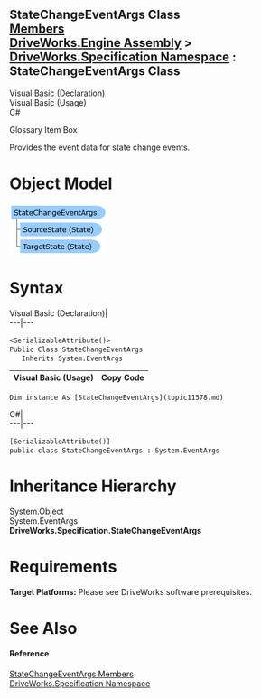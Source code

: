 StateChangeEventArgs Class   
[Members](topic11579.md)   
[DriveWorks.Engine Assembly](topic2156.md) > [DriveWorks.Specification Namespace](topic10764.md) : StateChangeEventArgs Class  
---  
  
Visual Basic (Declaration)    
Visual Basic (Usage)    
C# 

Glossary Item Box

Provides the event data for state change events. 

# Object Model

![](dotnetdiagramimages/image591.png)

# Syntax

Visual Basic (Declaration)|   
---|---  
      
    
    <SerializableAttribute()>
    Public Class StateChangeEventArgs 
       Inherits System.EventArgs  
  
Visual Basic (Usage)| Copy Code  
---|---  
      
    
    Dim instance As [StateChangeEventArgs](topic11578.md)  
  
C#|   
---|---  
      
    
    [SerializableAttribute()]
    public class StateChangeEventArgs : System.EventArgs   
  
# Inheritance Hierarchy

System.Object  
System.EventArgs  
**DriveWorks.Specification.StateChangeEventArgs**  


# Requirements

**Target Platforms:** Please see DriveWorks software prerequisites.

# See Also

#### Reference

[StateChangeEventArgs Members](topic11579.md)   
[DriveWorks.Specification Namespace](topic10764.md)


